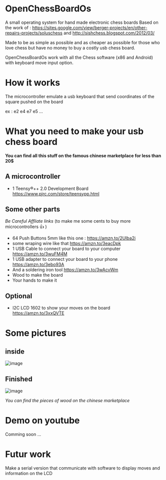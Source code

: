 # OpenChessBoardOs
A small operating system for hand made electronic chess boards
Based on the work of : https://sites.google.com/view/berger-projects/en/other-repairs-projects/soluschess
and http://sishchess.blogspot.com/2012/03/

Made to be as simple as possible and as cheaper as possible for those who love chess but have no money to buy a costly usb chess board.

OpenChessBoardOs work with all the Chess software (x86 and Android) with keyboard move input option.

# How it works
The microcontroller emulate a usb keyboard that send coordinates of the square pushed on the board 

ex : e2 e4 e7 e5 ...

# What you need to make your usb chess board
__You can find all this stuff on the famous chinese marketplace for less than 20$__
## A microcontroller
- 1 Teensy®++ 2.0 Development Board https://www.pjrc.com/store/teensypp.html
## Some other parts

_Be Careful Affliate links_ (to make me some cents to buy more microcontrollers 👍 )

- 64 Push Buttons 5mm like this one : https://amzn.to/2UIba2i 
- some wraping wire like that https://amzn.to/3eacDpk
- 1 USB Cable to connect your board to your computer https://amzn.to/3wuFM4M
- 1 USB adapter to connect your board to your phone https://amzn.to/3ebo93A
- And a soldering iron tool https://amzn.to/3wAcvWm
- Wood to make the board
- Your hands to make it

## Optional 
- I2C LCD 1602 to show your moves on the board https://amzn.to/3xxQVTE 

# Some pictures
## inside
![image](https://user-images.githubusercontent.com/44131102/126873513-64acd2c0-2f3e-445e-a302-64ef354715f8.png)
## Finished
![image](https://user-images.githubusercontent.com/44131102/126873524-f17a4986-8ae6-4418-b8cc-8d529730b27a.png)


_You can find the pieces of wood on the chinese marketplace_ 

# Demo on youtube
Comming soon ...
# Futur work
Make a serial version that communicate with software to display moves and information on the LCD
